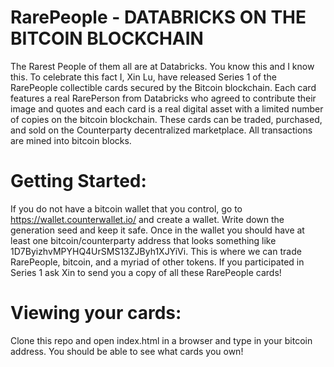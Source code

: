# RarePeople - DATABRICKS ON THE BITCOIN BLOCKCHAIN

The Rarest People of them all are at Databricks.  You know this and I know this.  To celebrate this fact I, Xin Lu, have released Series 1 of the RarePeople collectible cards secured by the Bitcoin blockchain.  Each card features a real RarePerson from Databricks who agreed to contribute their image and quotes and each card is a real digital asset with a limited number of copies on the bitcoin blockchain.  These cards can be traded, purchased, and sold on the Counterparty decentralized marketplace.  All transactions are mined into bitcoin blocks.  

# Getting Started:

If you do not have a bitcoin wallet that you control, go to https://wallet.counterwallet.io/ and create a wallet.  Write down the generation seed and keep it safe.  Once in the wallet you should have at least one bitcoin/counterparty address that looks something like 1D7ByizhvMPYHQ4UrSMS13ZJByh1XJYiVi.  This is where we can trade RarePeople, bitcoin, and a myriad of other tokens.  If you participated in Series 1 ask Xin to send you a copy of all these RarePeople cards!  

# Viewing your cards:

Clone this repo and open index.html in a browser and type in your bitcoin address.  You should be able to see what cards you own!  


